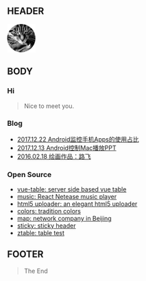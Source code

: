 ## HEADER

![img](./assets/avatar.png)

## BODY

### Hi

> Nice to meet you.

### Blog

- [2017.12.22 Android监控手机Apps的使用占比](source/2016.12.22.monitor.md)
- [2017.12.13 Android控制Mac播放PPT](source/2017.12.13.controller.md)
- [2016.02.18 绘画作品：路飞](source/2016.02.18.lufei.md)

### Open Source

- [vue-table: server side based vue table](https://github.com/zhaobao/vue-table)
- [music: React Netease music player](./open/music/index.html)
- [html5 uploader: an elegant html5 uploader](./open/uploader/index.html)
- [colors: tradition colors](./open/colors/index.html)
- [map: network company in Beijing](./open/map/index.html)
- [sticky: sticky header](./open/sticky/index.html)
- [ztable: table test](./open/ztable/index.html)

## FOOTER

> The End